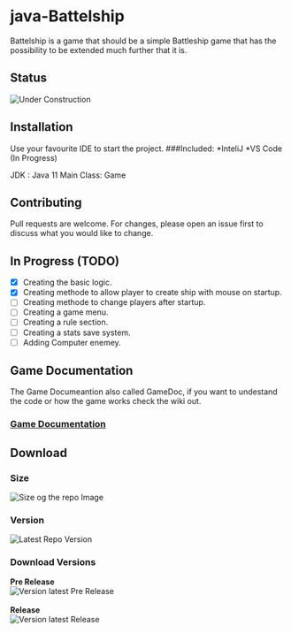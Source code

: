 # java-Battelship

Battelship is a game that should be a simple Battleship game that has the possibility to be extended much further that it is.

## Status 
![Under Construction](https:/*media.giphy.com/media/kfR5iyQgmq7PoiFTAf/giphy.gif)

## Installation

Use your favourite IDE to start the project. 
###Included:
*InteliJ
*VS Code (In Progress)

JDK : Java 11
Main Class: Game

## Contributing
Pull requests are welcome. For changes, please open an issue first to discuss what you would like to change.

## In Progress (TODO)
- [x] Creating the basic logic.
- [x] Creating methode to allow player to create ship with mouse on startup.
- [ ] Creating methode to change players after startup.
- [ ] Creating a game menu.
- [ ] Creating a rule section.
- [ ] Creating a stats save system.
- [ ] Adding Computer enemey.

## Game Documentation
The Game Documeantion also called GameDoc, if you want to undestand the code or how the game works check the wiki out.
<br>
### [Game Documentation](https:/*github.com/KnightRider2070/java-Battelship/wiki/Home)

## Download

### Size
![Size og the repo Image](https:/*img.shields.io/github/repo-size/KnightRider2070/java-Battelship?style=for-the-badge)

### Version
![Latest Repo Version](https:/*img.shields.io/github/v/tag/KnightRider2070/java-Battelship?style=for-the-badge)

### Download Versions
**Pre Release**
<br>
![Version latest Pre Release](https:/*img.shields.io/github/v/release/KnightRider2070/java-Battelship?include_prereleases&style=for-the-badge)
<br>
<br>
**Release**
<br>
![Version latest Release](https:/*img.shields.io/github/v/release/KnightRider2070/java-Battelship?style=for-the-badge)
